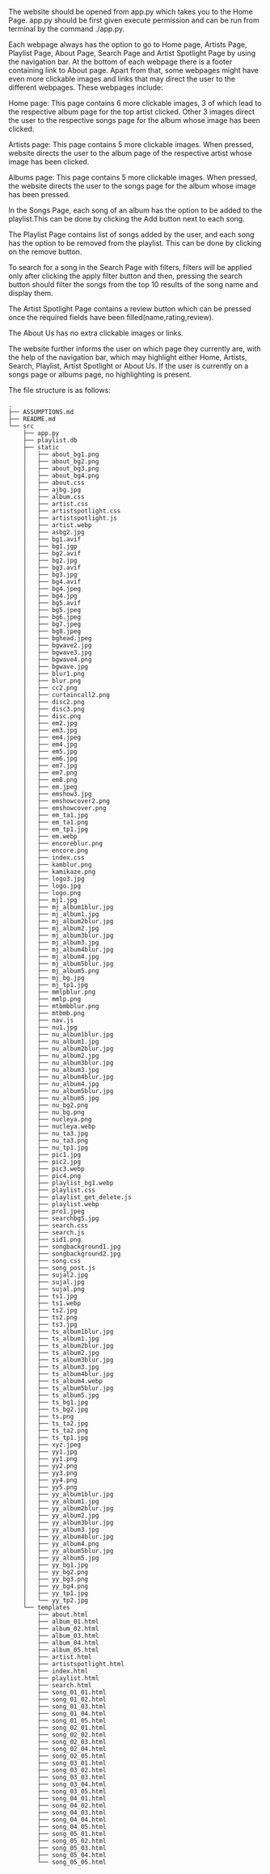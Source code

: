 The website should be opened from app.py which takes you to the Home Page. app.py should be first given execute permission and can be run from terminal by the command ./app.py.

Each webpage always has the option to go to Home page, Artists Page, Playlist Page, About Page, Search Page and Artist Spotlight Page by using the navigation bar.
At the bottom of each webpage there is a footer containing link to About page.
Apart from that, some webpages might have even more clickable images and links that may direct the user to the different webpages. These webpages include:

Home page: This page contains 6 more clickable images, 3 of which lead to the respective album page for the top artist clicked. Other 3 images direct the user to the respective songs page for the album whose image has been clicked.

Artists page: This page contains 5 more clickable images. When pressed, website directs the user to the album page of the respective artist whose image has been clicked.

Albums page: This page contains 5 more clickable images. When pressed, the website directs the user to the songs page for the album whose image has been pressed.

In the Songs Page, each song of an album has the option to be added to the playlist.This can be done by clicking the Add button next to each song.

The Playlist Page contains list of songs added by the user, and each song has the option to be removed from the playlist. This can be done by clicking on the remove button.

To search for a song in the Search Page with filters, filters will be applied only after clicking the apply filter button and then, pressing the search button should filter the songs from the top 10 results of the song name and display them. 

The Artist Spotlight Page contains a review button which can be pressed once the required fields have been filled(name,rating,review).

The About Us  has no extra clickable images or links.

The website further informs the user on which page they currently are, with the help of the navigation bar, which may highlight either Home, Artists, Search, Playlist, Artist Spotlight or About Us.
If the user is currently on a songs page or albums page, no highlighting is present.


The file structure is as follows:

```
.
├── ASSUMPTIONS.md
├── README.md
└── src
    ├── app.py
    ├── playlist.db
    ├── static
    │   ├── about_bg1.png
    │   ├── about_bg2.png
    │   ├── about_bg3.png
    │   ├── about_bg4.png
    │   ├── about.css
    │   ├── ajbg.jpg
    │   ├── album.css
    │   ├── artist.css
    │   ├── artistspotlight.css
    │   ├── artistspotlight.js
    │   ├── artist.webp
    │   ├── asbg2.jpg
    │   ├── bg1.avif
    │   ├── bg1.jgp
    │   ├── bg2.avif
    │   ├── bg2.jpg
    │   ├── bg3.avif
    │   ├── bg3.jpg
    │   ├── bg4.avif
    │   ├── bg4.jpeg
    │   ├── bg4.jpg
    │   ├── bg5.avif
    │   ├── bg5.jpeg
    │   ├── bg6.jpeg
    │   ├── bg7.jpeg
    │   ├── bg8.jpeg
    │   ├── bghead.jpeg
    │   ├── bgwave2.jpg
    │   ├── bgwave3.jpg
    │   ├── bgwave4.png
    │   ├── bgwave.jpg
    │   ├── blur1.png
    │   ├── blur.png
    │   ├── cc2.png
    │   ├── curtaincall2.png
    │   ├── disc2.png
    │   ├── disc3.png
    │   ├── disc.png
    │   ├── em2.jpg
    │   ├── em3.jpg
    │   ├── em4.jpeg
    │   ├── em4.jpg
    │   ├── em5.jpg
    │   ├── em6.jpg
    │   ├── em7.jpg
    │   ├── em7.png
    │   ├── em8.png
    │   ├── em.jpeg
    │   ├── emshow3.jpg
    │   ├── emshowcover2.png
    │   ├── emshowcover.png
    │   ├── em_ta1.jpg
    │   ├── em_ta1.png
    │   ├── em_tp1.jpg
    │   ├── em.webp
    │   ├── encoreblur.png
    │   ├── encore.png
    │   ├── index.css
    │   ├── kamblur.png
    │   ├── kamikaze.png
    │   ├── logo3.jpg
    │   ├── logo.jpg
    │   ├── logo.png
    │   ├── mj1.jpg
    │   ├── mj_album1blur.jpg
    │   ├── mj_album1.jpg
    │   ├── mj_album2blur.jpg
    │   ├── mj_album2.jpg
    │   ├── mj_album3blur.jpg
    │   ├── mj_album3.jpg
    │   ├── mj_album4blur.jpg
    │   ├── mj_album4.jpg
    │   ├── mj_album5blur.jpg
    │   ├── mj_album5.png
    │   ├── mj_bg.jpg
    │   ├── mj_tp1.jpg
    │   ├── mmlpblur.png
    │   ├── mmlp.png
    │   ├── mtbmbblur.png
    │   ├── mtbmb.png
    │   ├── nav.js
    │   ├── nu1.jpg
    │   ├── nu_album1blur.jpg
    │   ├── nu_album1.jpg
    │   ├── nu_album2blur.jpg
    │   ├── nu_album2.jpg
    │   ├── nu_album3blur.jpg
    │   ├── nu_album3.jpg
    │   ├── nu_album4blur.jpg
    │   ├── nu_album4.jpg
    │   ├── nu_album5blur.jpg
    │   ├── nu_album5.jpg
    │   ├── nu_bg2.png
    │   ├── nu_bg.png
    │   ├── nucleya.png
    │   ├── nucleya.webp
    │   ├── nu_ta3.jpg
    │   ├── nu_ta3.png
    │   ├── nu_tp1.jpg
    │   ├── pic1.jpg
    │   ├── pic2.jpg
    │   ├── pic3.webp
    │   ├── pic4.png
    │   ├── playlist_bg1.webp
    │   ├── playlist.css
    │   ├── playlist_get_delete.js
    │   ├── playlist.webp
    │   ├── pro1.jpeg
    │   ├── searchbg5.jpg
    │   ├── search.css
    │   ├── search.js
    │   ├── sid1.png
    │   ├── songbackground1.jpg
    │   ├── songbackground2.jpg
    │   ├── song.css
    │   ├── song_post.js
    │   ├── sujal2.jpg
    │   ├── sujal.jpg
    │   ├── sujal.png
    │   ├── ts1.jpg
    │   ├── ts1.webp
    │   ├── ts2.jpg
    │   ├── ts2.png
    │   ├── ts3.jpg
    │   ├── ts_album1blur.jpg
    │   ├── ts_album1.jpg
    │   ├── ts_album2blur.jpg
    │   ├── ts_album2.jpg
    │   ├── ts_album3blur.jpg
    │   ├── ts_album3.jpg
    │   ├── ts_album4blur.jpg
    │   ├── ts_album4.webp
    │   ├── ts_album5blur.jpg
    │   ├── ts_album5.jpg
    │   ├── ts_bg1.jpg
    │   ├── ts_bg2.jpg
    │   ├── ts.png
    │   ├── ts_ta2.jpg
    │   ├── ts_ta2.png
    │   ├── ts_tp1.jpg
    │   ├── xyz.jpeg
    │   ├── yy1.jpg
    │   ├── yy1.png
    │   ├── yy2.png
    │   ├── yy3.png
    │   ├── yy4.png
    │   ├── yy5.png
    │   ├── yy_album1blur.jpg
    │   ├── yy_album1.jpg
    │   ├── yy_album2blur.jpg
    │   ├── yy_album2.jpg
    │   ├── yy_album3blur.jpg
    │   ├── yy_album3.jpg
    │   ├── yy_album4blur.jpg
    │   ├── yy_album4.png
    │   ├── yy_album5blur.jpg
    │   ├── yy_album5.jpg
    │   ├── yy_bg1.jpg
    │   ├── yy_bg2.png
    │   ├── yy_bg3.png
    │   ├── yy_bg4.png
    │   ├── yy_tp1.jpg
    │   └── yy_tp2.jpg
    └── templates
        ├── about.html
        ├── album_01.html
        ├── album_02.html
        ├── album_03.html
        ├── album_04.html
        ├── album_05.html
        ├── artist.html
        ├── artistspotlight.html
        ├── index.html
        ├── playlist.html
        ├── search.html
        ├── song_01_01.html
        ├── song_01_02.html
        ├── song_01_03.html
        ├── song_01_04.html
        ├── song_01_05.html
        ├── song_02_01.html
        ├── song_02_02.html
        ├── song_02_03.html
        ├── song_02_04.html
        ├── song_02_05.html
        ├── song_03_01.html
        ├── song_03_02.html
        ├── song_03_03.html
        ├── song_03_04.html
        ├── song_03_05.html
        ├── song_04_01.html
        ├── song_04_02.html
        ├── song_04_03.html
        ├── song_04_04.html
        ├── song_04_05.html
        ├── song_05_01.html
        ├── song_05_02.html
        ├── song_05_03.html
        ├── song_05_04.html
        └── song_05_05.html


```
